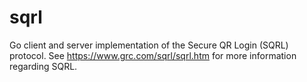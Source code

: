 sqrl
====

Go client and server implementation of the Secure QR Login (SQRL) protocol. See https://www.grc.com/sqrl/sqrl.htm for more information regarding SQRL.
